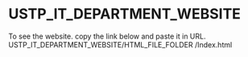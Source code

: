# USTP_IT_DEPARTMENT_WEBSITE

To see the website. copy the link below and paste it in URL.
USTP_IT_DEPARTMENT_WEBSITE/HTML_FILE_FOLDER
/Index.html
